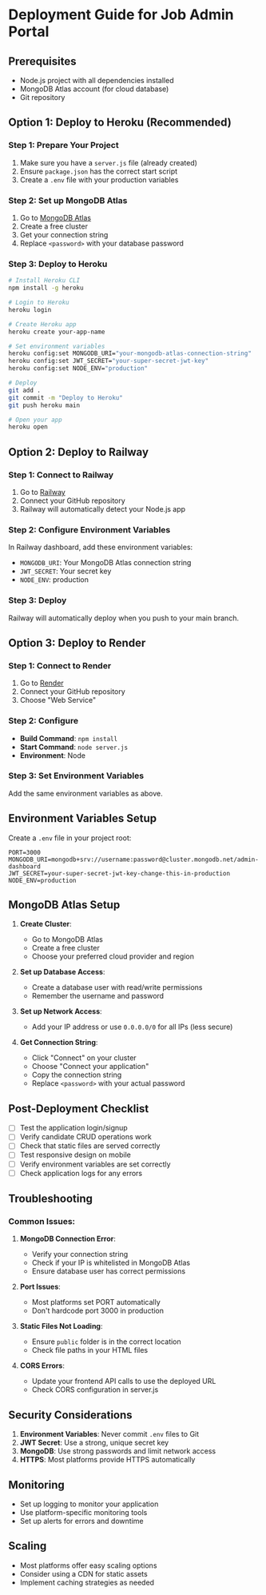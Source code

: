 # Deployment Guide for Job Admin Portal

## Prerequisites
- Node.js project with all dependencies installed
- MongoDB Atlas account (for cloud database)
- Git repository

## Option 1: Deploy to Heroku (Recommended)

### Step 1: Prepare Your Project
1. Make sure you have a `server.js` file (already created)
2. Ensure `package.json` has the correct start script
3. Create a `.env` file with your production variables

### Step 2: Set up MongoDB Atlas
1. Go to [MongoDB Atlas](https://www.mongodb.com/atlas)
2. Create a free cluster
3. Get your connection string
4. Replace `<password>` with your database password

### Step 3: Deploy to Heroku
```bash
# Install Heroku CLI
npm install -g heroku

# Login to Heroku
heroku login

# Create Heroku app
heroku create your-app-name

# Set environment variables
heroku config:set MONGODB_URI="your-mongodb-atlas-connection-string"
heroku config:set JWT_SECRET="your-super-secret-jwt-key"
heroku config:set NODE_ENV="production"

# Deploy
git add .
git commit -m "Deploy to Heroku"
git push heroku main

# Open your app
heroku open
```

## Option 2: Deploy to Railway

### Step 1: Connect to Railway
1. Go to [Railway](https://railway.app/)
2. Connect your GitHub repository
3. Railway will automatically detect your Node.js app

### Step 2: Configure Environment Variables
In Railway dashboard, add these environment variables:
- `MONGODB_URI`: Your MongoDB Atlas connection string
- `JWT_SECRET`: Your secret key
- `NODE_ENV`: production

### Step 3: Deploy
Railway will automatically deploy when you push to your main branch.

## Option 3: Deploy to Render

### Step 1: Connect to Render
1. Go to [Render](https://render.com/)
2. Connect your GitHub repository
3. Choose "Web Service"

### Step 2: Configure
- **Build Command**: `npm install`
- **Start Command**: `node server.js`
- **Environment**: Node

### Step 3: Set Environment Variables
Add the same environment variables as above.

## Environment Variables Setup

Create a `.env` file in your project root:
```env
PORT=3000
MONGODB_URI=mongodb+srv://username:password@cluster.mongodb.net/admin-dashboard
JWT_SECRET=your-super-secret-jwt-key-change-this-in-production
NODE_ENV=production
```

## MongoDB Atlas Setup

1. **Create Cluster**:
   - Go to MongoDB Atlas
   - Create a free cluster
   - Choose your preferred cloud provider and region

2. **Set up Database Access**:
   - Create a database user with read/write permissions
   - Remember the username and password

3. **Set up Network Access**:
   - Add your IP address or use `0.0.0.0/0` for all IPs (less secure)

4. **Get Connection String**:
   - Click "Connect" on your cluster
   - Choose "Connect your application"
   - Copy the connection string
   - Replace `<password>` with your actual password

## Post-Deployment Checklist

- [ ] Test the application login/signup
- [ ] Verify candidate CRUD operations work
- [ ] Check that static files are served correctly
- [ ] Test responsive design on mobile
- [ ] Verify environment variables are set correctly
- [ ] Check application logs for any errors

## Troubleshooting

### Common Issues:

1. **MongoDB Connection Error**:
   - Verify your connection string
   - Check if your IP is whitelisted in MongoDB Atlas
   - Ensure database user has correct permissions

2. **Port Issues**:
   - Most platforms set PORT automatically
   - Don't hardcode port 3000 in production

3. **Static Files Not Loading**:
   - Ensure `public` folder is in the correct location
   - Check file paths in your HTML files

4. **CORS Errors**:
   - Update your frontend API calls to use the deployed URL
   - Check CORS configuration in server.js

## Security Considerations

1. **Environment Variables**: Never commit `.env` files to Git
2. **JWT Secret**: Use a strong, unique secret key
3. **MongoDB**: Use strong passwords and limit network access
4. **HTTPS**: Most platforms provide HTTPS automatically

## Monitoring

- Set up logging to monitor your application
- Use platform-specific monitoring tools
- Set up alerts for errors and downtime

## Scaling

- Most platforms offer easy scaling options
- Consider using a CDN for static assets
- Implement caching strategies as needed 